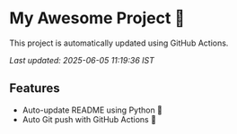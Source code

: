 # My Awesome Project 🚀

This project is automatically updated using GitHub Actions.

_Last updated: 2025-06-05 11:19:36 IST_

## Features
- Auto-update README using Python 🐍
- Auto Git push with GitHub Actions 🤖
